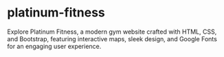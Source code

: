 # platinum-fitness
Explore Platinum Fitness, a modern gym website crafted with HTML, CSS, and Bootstrap, featuring interactive maps, sleek design, and Google Fonts for an engaging user experience.
